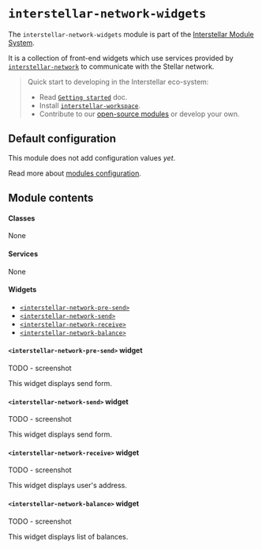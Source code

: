 `interstellar-network-widgets`
=============

The `interstellar-network-widgets` module is part of the [Interstellar Module System](https://github.com/stellar/interstellar).

It is a collection of front-end widgets which use services provided by [`interstellar-network`](https://github.com/stellar/interstellar-network) to communicate with the Stellar network. 

> Quick start to developing in the Interstellar eco-system:
>
> * Read [`Getting started`](https://github.com/stellar/interstellar/tree/master/docs) doc.
> * Install [`interstellar-workspace`](https://github.com/stellar/interstellar-workspace).
> * Contribute to our [open-source modules](https://github.com/stellar/interstellar/blob/master/docs/module-list.md) or develop your own.

## Default configuration

This module does not add configuration values _yet_.

Read more about [modules configuration](https://github.com/stellar/interstellar-core#interstellar-coreconfig-service).

## Module contents

#### Classes
None

#### Services
None

#### Widgets
* [`<interstellar-network-pre-send>`](#interstellar-network-pre-send-widget)
* [`<interstellar-network-send>`](#interstellar-network-send-widget)
* [`<interstellar-network-receive>`](#interstellar-network-receive-widget)
* [`<interstellar-network-balance>`](#interstellar-network-balance-widget)

#### `<interstellar-network-pre-send>` widget

TODO - screenshot

This widget displays send form.

#### `<interstellar-network-send>` widget

TODO - screenshot

This widget displays send form.

#### `<interstellar-network-receive>` widget

TODO - screenshot

This widget displays user's address.

#### `<interstellar-network-balance>` widget

TODO - screenshot

This widget displays list of balances.

